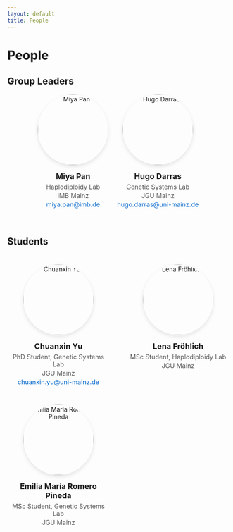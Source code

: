 ```yaml
---
layout: default
title: People
---
```


# People

<style>
.group-leaders {
  display: flex;
  gap: 20px;
  justify-content: center;
  margin-bottom: 60px;
  flex-wrap: wrap;
}

.people-grid {
  display: grid;
  grid-template-columns: repeat(auto-fit, minmax(180px, 1fr));
  gap: 40px;
  justify-items: center;
  margin-top: 40px;
}

.person {
  text-align: center;
  max-width: 220px;
}

.person img {
  width: 160px;
  height: 160px;
  object-fit: cover;
  border-radius: 50%;
  box-shadow: 0px 4px 10px rgba(0,0,0,0.1);
  transition: transform 0.3s ease, box-shadow 0.3s ease;
}

.person img:hover {
  transform: scale(1.05);
  box-shadow: 0px 6px 15px rgba(0,0,0,0.2);
}

.person h3 {
  margin-top: 15px;
  margin-bottom: 5px;
  font-size: 1.1rem;
}

.person p {
  margin: 3px 0;
  color: #555;
  font-size: 0.9rem;
}

.person a {
  color: #0066cc;
  text-decoration: none;
  font-size: 0.9rem;
}

.person a:hover {
  text-decoration: underline;
}
</style>

## Group Leaders

<div class="group-leaders">
  <div class="person">
    <img src="{{ '/assets/images/miya-pan.png' | relative_url }}" alt="Miya Pan">
    <h3>Miya Pan</h3>
    <p>Haplodiploidy Lab</p>
    <p>IMB Mainz</p>
    <p><a href="mailto:miya.pan@imb.de">miya.pan@imb.de</a></p>
  </div>
  <div class="person">
    <img src="{{ '/assets/images/hugo-darras.png' | relative_url }}" alt="Hugo Darras">
    <h3>Hugo Darras</h3>
    <p>Genetic Systems Lab</p>
    <p>JGU Mainz</p>
    <p><a href="mailto:hugo.darras@uni-mainz.de">hugo.darras@uni-mainz.de</a></p>
  </div>
</div>

## Students

<div class="people-grid">
  <div class="person">
    <img src="{{ '/assets/images/chuanxin.png' | relative_url }}" alt="Chuanxin Yu">
    <h3>Chuanxin Yu</h3>
    <p>PhD Student, Genetic Systems Lab</p>
    <p>JGU Mainz</p>
    <p><a href="mailto:chuanxin.yu@uni-mainz.de">chuanxin.yu@uni-mainz.de</a></p>
  </div>

  <div class="person">
    <img src="{{ '/assets/images/lena.png' | relative_url }}" alt="Lena Fröhlich">
    <h3>Lena Fröhlich</h3>
    <p>MSc Student, Haplodiploidy Lab</p>
        <p>JGU Mainz</p>
  </div>

  <div class="person">
    <img src="{{ '/assets/images/emilia.png' | relative_url }}" alt="Emilia María Romero Pineda">
    <h3>Emilia María Romero Pineda</h3>
    <p>MSc Student, Genetic Systems Lab</p>
        <p>JGU Mainz</p>
  </div>

</div>
